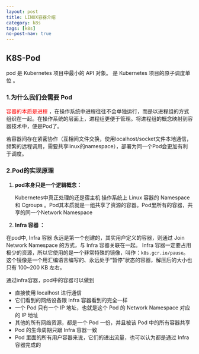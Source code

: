 ```yaml
---
layout: post
title: LINUX容器介绍
category: k8s
tags: [k8s]
no-post-nav: true
---
```


## K8S-Pod

pod 是 Kubernetes 项目中最小的 API 对象。  是 Kubernetes 项目的原子调度单位 。



###  1.为什么我们会需要 Pod 

 <font color=#FF0000>容器的本质是进程</font> ，在操作系统中进程往往不会单独运行，而是以进程组的方式组织在一起。在操作系统的层面上，进程组更便于管理。将进程组的概念映射到容器技术中，便是Pod了。

若容器间存在紧密协作（互相间文件交换，使用localhost/socket文件本地通信，频繁的远程调用，需要共享linux的namespace），部署为同一个Pod会更加有利于调度。





###  2.Pod的实现原理 

1. **pod本身只是一个逻辑概念：**

    Kubernetes中真正处理的还是宿主机 操作系统上 Linux 容器的 Namespace 和 Cgroups 。Pod其本质就是一组共享了资源的容器。Pod里所有的容器，共享的同一个Network Namespace

2.  **Infra 容器 ：**

   在pod中,  Infra 容器 永远是第一个创建的，其实用户定义的容器，则通过 Join Network Namespace 的方式，与 Infra 容器关联在一起。  Infra 容器一定要占用极少的资源，所以它使用的是一个非常特殊的镜像，叫作：`k8s.gcr.io/pause`。这个镜像是一个用汇编语言编写的、永远处于“暂停”状态的容器，解压后的大小也只有 100~200 KB 左右。 

   通过infra容器，pod中的容器可以做到

   -  直接使用 localhost 进行通信 
   -  它们看到的网络设备跟 Infra 容器看到的完全一样 
   -  一个 Pod 只有一个 IP 地址，也就是这个 Pod 的 Network Namespace 对应的 IP 地址 
   -  其他的所有网络资源，都是一个 Pod 一份，并且被该 Pod 中的所有容器共享 
   -  Pod 的生命周期只跟 Infra 容器一致 
   -  Pod 里面的所有用户容器来说，它们的进出流量，也可以认为都是通过 Infra 容器完成的 
